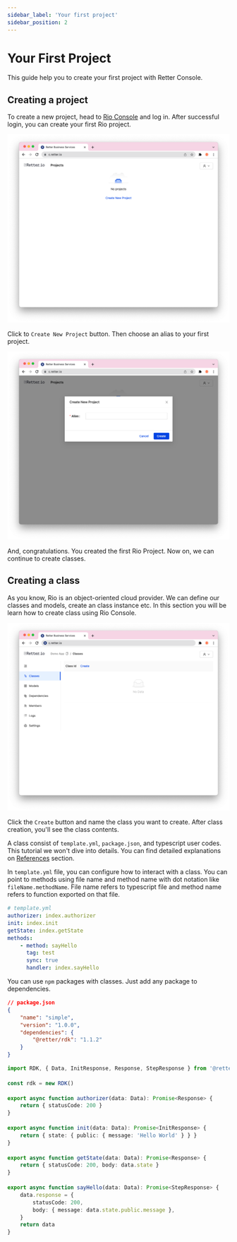 ```yaml
---
sidebar_label: 'Your first project'
sidebar_position: 2
---
```


# Your First Project

This guide help you to create your first project with Retter Console.

## Creating a project

To create a new project, head to [Rio Console](https://c.retter.io) and log in. After successful login, you can create your first Rio project.

![Greeting Screen](../../static/img/create-new-project-1.png)

Click to `Create New Project` button. Then choose an alias to your first project.

![New Project Screen](../../static/img/create-new-project-2.png)

And, congratulations. You created the first Rio Project. Now on, we can continue to create classes.

## Creating a class

As you know, Rio is an object-oriented cloud provider. We can define our classes and models, create an class instance etc. In this section you will be learn how to create class using Rio Console.

![Project Detail Screen](../../static/img/create-new-project-3.png)

Click the `Create` button and name the class you want to create. After class creation, you'll see the class contents.

A class consist of `template.yml`, `package.json`, and typescript user codes. This tutorial we won't dive into details. You can find detailed explanations on [References](/references) section.

In `template.yml` file, you can configure how to interact with a class. You can point to methods using file name and method name with dot notation like `fileName.methodName`. File name refers to typescript file and method name refers to function exported on that file.

```yaml
# template.yml
authorizer: index.authorizer
init: index.init
getState: index.getState
methods:
    - method: sayHello
      tag: test
      sync: true
      handler: index.sayHello
```

You can use `npm` packages with classes. Just add any package to dependencies.

```json
// package.json
{
    "name": "simple",
    "version": "1.0.0",
    "dependencies": {
        "@retter/rdk": "1.1.2"
    }
}
```



```ts
import RDK, { Data, InitResponse, Response, StepResponse } from '@retter/rdk'

const rdk = new RDK()

export async function authorizer(data: Data): Promise<Response> {
    return { statusCode: 200 }
}

export async function init(data: Data): Promise<InitResponse> {
    return { state: { public: { message: 'Hello World' } } }
}

export async function getState(data: Data): Promise<Response> {
    return { statusCode: 200, body: data.state }
}

export async function sayHello(data: Data): Promise<StepResponse> {
    data.response = {
        statusCode: 200,
        body: { message: data.state.public.message },
    }
    return data
}
```
